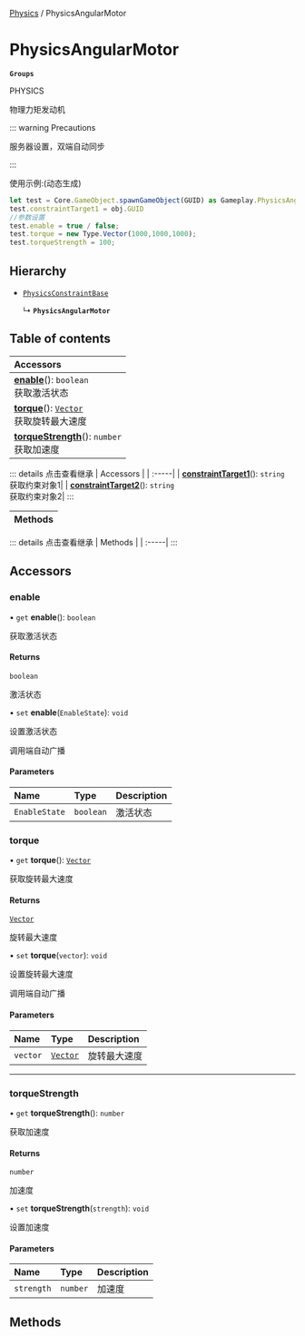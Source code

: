 [Physics](../groups/Physics.Physics.md) / PhysicsAngularMotor

# PhysicsAngularMotor <Badge type="tip" text="Class" /> <Score text="PhysicsAngularMotor" />

**`Groups`**

PHYSICS

物理力矩发动机

::: warning Precautions

服务器设置，双端自动同步

:::

使用示例:(动态生成)
```ts
let test = Core.GameObject.spawnGameObject(GUID) as Gameplay.PhysicsAngularMotor;
test.constraintTarget1 = obj.GUID
//参数设置
test.enable = true / false;
test.torque = new Type.Vector(1000,1000,1000);
test.torqueStrength = 100;
```

## Hierarchy

- [`PhysicsConstraintBase`](Gameplay.PhysicsConstraintBase.md)

  ↳ **`PhysicsAngularMotor`**

## Table of contents

| Accessors |
| :-----|
| **[enable](Gameplay.PhysicsAngularMotor.md#enable)**(): `boolean` <br> 获取激活状态|
| **[torque](Gameplay.PhysicsAngularMotor.md#torque)**(): [`Vector`](Type.Vector.md) <br> 获取旋转最大速度|
| **[torqueStrength](Gameplay.PhysicsAngularMotor.md#torquestrength)**(): `number` <br> 获取加速度|


::: details 点击查看继承
| Accessors |
| :-----|
| **[constraintTarget1](Gameplay.PhysicsConstraintBase.md#constrainttarget1)**(): `string` <br> 获取约束对象1|
| **[constraintTarget2](Gameplay.PhysicsConstraintBase.md#constrainttarget2)**(): `string` <br> 获取约束对象2|
:::


| Methods |
| :-----|


::: details 点击查看继承
| Methods |
| :-----|
:::


## Accessors

### enable <Score text="enable" /> 

• `get` **enable**(): `boolean` 

获取激活状态


#### Returns

`boolean`

激活状态

• `set` **enable**(`EnableState`): `void` <Badge type="tip" text="other" />

设置激活状态

调用端自动广播

#### Parameters

| Name | Type | Description |
| :------ | :------ | :------ |
| `EnableState` | `boolean` | 激活状态 |



### torque <Score text="torque" /> 

• `get` **torque**(): [`Vector`](Type.Vector.md) 

获取旋转最大速度


#### Returns

[`Vector`](Type.Vector.md)

旋转最大速度

• `set` **torque**(`vector`): `void` <Badge type="tip" text="other" />

设置旋转最大速度

调用端自动广播

#### Parameters

| Name | Type | Description |
| :------ | :------ | :------ |
| `vector` | [`Vector`](Type.Vector.md) | 旋转最大速度 |


___

### torqueStrength <Score text="torqueStrength" /> 

• `get` **torqueStrength**(): `number` 

获取加速度


#### Returns

`number`

加速度

• `set` **torqueStrength**(`strength`): `void` 

设置加速度


#### Parameters

| Name | Type | Description |
| :------ | :------ | :------ |
| `strength` | `number` | 加速度 |



## Methods